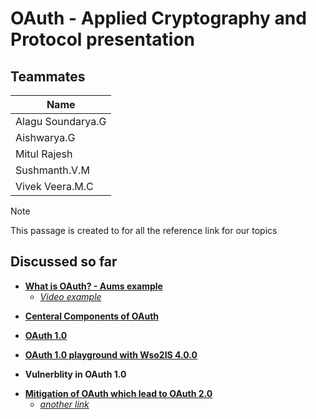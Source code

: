 # OAuth - Applied Cryptography and Protocol presentation



## Teammates

| Name |
| --- |
| Alagu Soundarya.G |
| Aishwarya.G |
| Mitul Rajesh |
| Sushmanth.V.M |
| Vivek Veera.M.C |


>[!NOTE]
>This  passage is created to for all the reference link for our topics



## Discussed so far 

* [**What is OAuth?  - Aums example**](https://developer.okta.com/blog/2017/06/21/what-the-heck-is-oauth)
    * [*Video example*](https://www.youtube.com/watch?v=ZV5yTm4pT8g)

-  [**Centeral Components of OAuth**](https://developer.okta.com/blog/2017/06/21/what-the-heck-is-oauth)

+ [**OAuth 1.0**](https://www.ibm.com/docs/en/tfim/6.2.2.7?topic=overview-oauth-10-workflow)

* [**OAuth 1.0 playground with Wso2IS 4.0.0**](https://malalanayake.wordpress.com/2012/11/06/oauth-1-0-playground-with-wso2is/)

- **Vulnerblity in OAuth 1.0**

* [**Mitigation of OAuth which lead to OAuth 2.0**](https://www.loginradius.com/blog/engineering/what-is-the-difference-between-oauth1-and-oauth2/#:~:text=One%20of%20the%20commonly%20agreed,advantages%20OAuth2%20has%20over%20OAuth1)
    - [*another link*](https://medium.com/identity-beyond-borders/oauth-1-0-vs-oauth-2-0-e36f8924a835)

